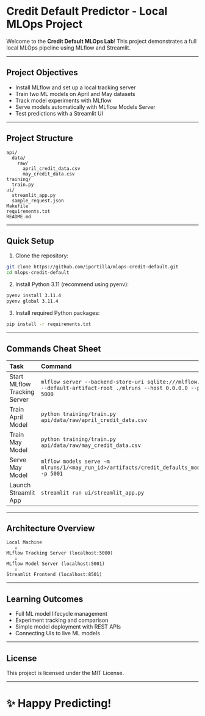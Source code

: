 # Credit Default Predictor - Local MLOps Project

Welcome to the **Credit Default MLOps Lab**!
This project demonstrates a full local MLOps pipeline using MLflow and Streamlit.

---

## Project Objectives

- Install MLflow and set up a local tracking server
- Train two ML models on April and May datasets
- Track model experiments with MLflow
- Serve models automatically with MLflow Models Server
- Test predictions with a Streamlit UI

---

## Project Structure

```
api/
  data/
    raw/
      april_credit_data.csv
      may_credit_data.csv
training/
  train.py
ui/
  streamlit_app.py
  sample_request.json
Makefile
requirements.txt
README.md
```

---

## Quick Setup

1. Clone the repository:
```bash
git clone https://github.com/iportilla/mlops-credit-default.git
cd mlops-credit-default
```

2. Install Python 3.11 (recommend using pyenv):
```bash
pyenv install 3.11.4
pyenv global 3.11.4
```

3. Install required Python packages:
```bash
pip install -r requirements.txt
```

---

## Commands Cheat Sheet

| Task | Command |
|:---|:---|
| Start MLflow Tracking Server | `mlflow server --backend-store-uri sqlite:///mlflow.db --default-artifact-root ./mlruns --host 0.0.0.0 --port 5000` |
| Train April Model | `python training/train.py api/data/raw/april_credit_data.csv` |
| Train May Model | `python training/train.py api/data/raw/may_credit_data.csv` |
| Serve May Model | `mlflow models serve -m mlruns/1/<may_run_id>/artifacts/credit_defaults_model_ -p 5001` |
| Launch Streamlit App | `streamlit run ui/streamlit_app.py` |

---

## Architecture Overview

```
Local Machine
   ↓
MLflow Tracking Server (localhost:5000)
   ↓
MLflow Model Server (localhost:5001)
   ↓
Streamlit Frontend (localhost:8501)
```

---

## Learning Outcomes

- Full ML model lifecycle management
- Experiment tracking and comparison
- Simple model deployment with REST APIs
- Connecting UIs to live ML models

---

## License

This project is licensed under the MIT License.

---

# ✨ Happy Predicting!
